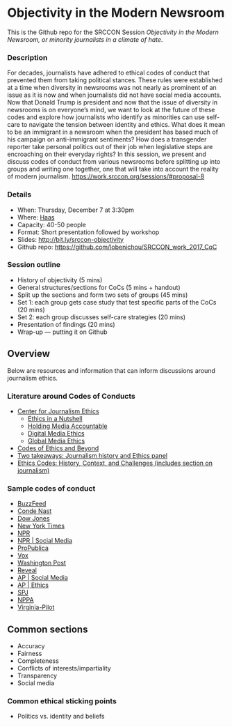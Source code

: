 # Objectivity in the Modern Newsroom
This is the Github repo for the SRCCON Session _Objectivity in the Modern Newsroom, or minority journalists in a climate of hate_.

### Description
For decades, journalists have adhered to ethical codes of conduct that prevented them from taking political stances. These rules were established at a time when diversity in newsrooms was not nearly as prominent of an issue as it is now and when journalists did not have social media accounts. Now that Donald Trump is president and now that the issue of diversity in newsrooms is on everyone’s mind, we want to look at the future of these codes and explore how journalists who identify as minorities can use self-care to navigate the tension between identity and ethics. What does it mean to be an immigrant in a newsroom when the president has based much of his campaign on anti-immigrant sentiments? How does a transgender reporter take personal politics out of their job when legislative steps are encroaching on their everyday rights? In this session, we present and discuss codes of conduct from various newsrooms before splitting up into groups and writing one together, one that will take into account the reality of modern journalism. https://work.srccon.org/sessions/#proposal-8

### Details
* When: Thursday, December 7 at 3:30pm
* Where: [Haas](https://www.chemheritage.org/the-otto-rohm-and-otto-haas-room)
* Capacity: 40-50 people
* Format: Short presentation followed by workshop
* Slides: http://bit.ly/srccon-objectivity
* Github repo: https://github.com/lobenichou/SRCCON_work_2017_CoC

### Session outline
* History of objectivity (5 mins)
* General structures/sections for CoCs (5 mins + handout)
* Split up the sections and form two sets of groups (45 mins)
 * Set 1: each group gets case study that test specific parts of the CoCs (20 mins)
 * Set 2: each group discusses self-care strategies (20 mins)
* Presentation of findings (20 mins)
* Wrap-up — putting it on Github


## Overview

Below are resources and information that can inform discussions around journalism ethics.

### Literature around Codes of Conducts
* [Center for Journalism Ethics](https://ethics.journalism.wisc.edu/about/)
  * [Ethics in a Nutshell](https://ethics.journalism.wisc.edu/resources/ethics-in-a-nutshell/)
  * [Holding Media Accountable](https://ethics.journalism.wisc.edu/resources/holding-media-accountable/)
  * [Digital Media Ethics](https://ethics.journalism.wisc.edu/resources/digital-media-ethics/)
  * [Global Media Ethics](https://ethics.journalism.wisc.edu/resources/global-media-ethics/)
* [Codes of Ethics and Beyond](https://www.poynter.org/news/codes-ethics-and-beyond)
* [Two takeaways: Journalism history and Ethics panel](https://medium.com/what-is-journalism/5-takeaways-from-journalism-history-and-ethics-336cd832d4e1)
* [Ethics Codes: History, Context, and Challenges (includes section on journalism)](http://bdes.datasociety.net/council-output/ethics-codes-history-context-and-challenges/)

### Sample codes of conduct
* [BuzzFeed](https://www.buzzfeed.com/shani/the-buzzfeed-editorial-standards-and-ethics-guide)
* [Conde Nast](http://www.condenastinternational.com/about-us/code-of-ethical-responsibility/)
* [Dow Jones](https://www.dowjones.com/code-conduct/)
* [New York Times](https://www.nytco.com/who-we-are/culture/standards-and-ethics/)
* [NPR](http://ethics.npr.org/)
* [NPR | Social Media](http://ethics.npr.org/tag/social-media/ )
* [ProPublica](https://www.propublica.org/code-of-ethics/)
* [Vox](http://code-of-conduct.voxmedia.com/#Unacceptable%20behaviors)
* [Washington Post](http://asne.org/content.asp?contentid=335)
* [Reveal](https://www.revealnews.org/ethics-guide/)
* [AP | Social Media](https://www.ap.org/assets/documents/social-media-guidelines_tcm28-9832.pdf)
* [AP | Ethics](https://www.ap.org/about/news-values-and-principles/)
* [SPJ](https://www.spj.org/ethicscode.asp)
* [NPPA](https://nppa.org/code-ethics)
* [Virginia-Pilot](https://docs.google.com/document/d/1MHDjn3rvl29B0KIAEHBkfHl1_ZCV-tpwBDtks4q4gK4/edit)

## Common sections

* Accuracy
* Fairness
* Completeness
* Conflicts of interests/impartiality
* Transparency
* Social media

### Common ethical sticking points

* Politics vs. identity and beliefs
